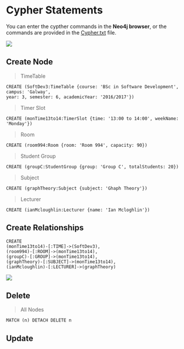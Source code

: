 # Cypher Statements
You can enter the cypther commands in the **Neo4j browser**, or the commands are provided in the [Cypher.txt](https://github.com/alexpt2000gmit/3Year_Project_GRAPH_THEORY_Neo4j/blob/master/Cypher.txt) file.

![](https://github.com/alexpt2000gmit/3Year_Project_GRAPH_THEORY_Neo4j/blob/master/img/browserNeo4j.png)

## Create Node

> TimeTable
```
CREATE (SoftDev3:TimeTable {course: 'BSc in Software Development', campus: 'Galway', 
year: 3, semester: 6, academicYear: '2016/2017'})
```
> Timer Slot
```
CREATE (monTime13to14:TimerSlot {time: '13:00 to 14:00', weekName: 'Monday'})
```
> Room
```
CREATE (room994:Room {room: 'Room 994', capacity: 90})
```
> Student Group
```
CREATE (groupC:StudentGroup {group: 'Group C', totalStudents: 20})
```
> Subject
```
CREATE (graphTheory:Subject {subject: 'Ghaph Theory'})
```
> Lecturer
```
CREATE (ianMcloughlin:Lecturer {name: 'Ian Mcloghlin'})
```


## Create Relationships

```
CREATE 
(monTime13to14)-[:TIME]->(SoftDev3), 
(room994)-[:ROOM]->(monTime13to14), 
(groupC)-[:GROUP]->(monTime13to14),
(graphTheory)-[:SUBJECT]->(monTime13to14), 
(ianMcloughlin)-[:LECTURER]->(graphTheory)
```
![](https://github.com/alexpt2000gmit/3Year_Project_GRAPH_THEORY_Neo4j/blob/master/img/DesignCypher.png)

## Delete 

> All Nodes
```
MATCH (n) DETACH DELETE n
```

## Update 

```

```

